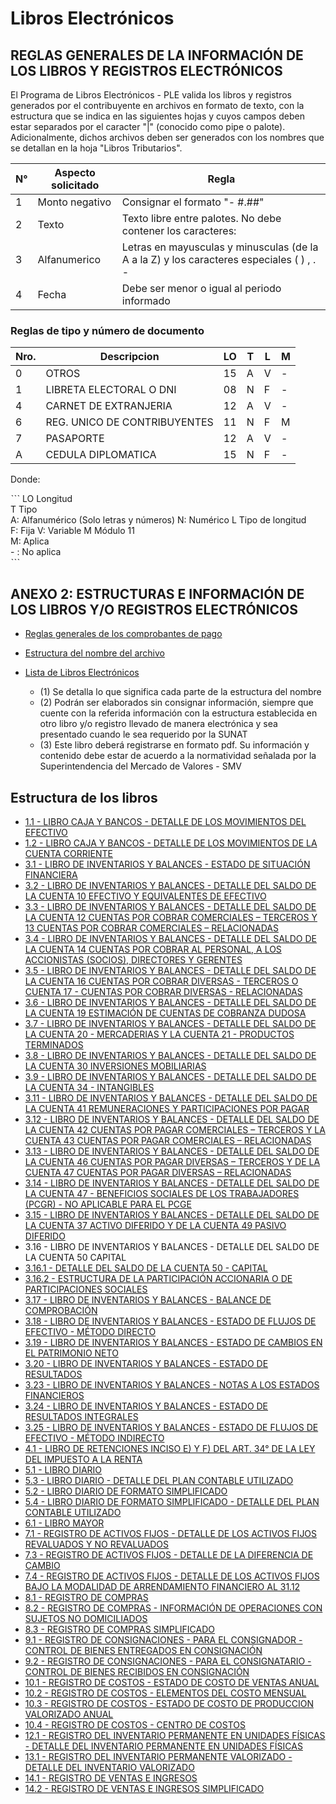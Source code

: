# Libros Electrónicos

## REGLAS GENERALES DE LA INFORMACIÓN DE LOS LIBROS Y REGISTROS ELECTRÓNICOS		

El Programa de Libros Electrónicos - PLE valida los libros y registros generados por el contribuyente en archivos en formato de texto, con la estructura que se indica en las siguientes hojas y cuyos campos deben estar separados por el caracter "|" (conocido como pipe o palote). Adicionalmente, dichos archivos deben ser generados con los nombres que se detallan en la hoja "Libros Tributarios".

| N°|Aspecto solicitado|Regla|
|--|--|--|
|1|Monto negativo|Consignar el formato  "- #.##"|
|2|Texto|Texto libre entre palotes. No debe contener los caracteres: |,  /, \|
|3|Alfanumerico|Letras en mayusculas y minusculas (de la A a la Z) y los caracteres especiales ( ) , . -|
|4|Fecha|Debe ser menor o igual al periodo informado|
		
### Reglas de tipo y número de documento

|Nro.|Descripcion|LO|T|L|M|
|--|--|--|--|--|--|
|0|OTROS                        |15|A|V|-|	
|1|LIBRETA ELECTORAL O DNI      |08|N|F|-|
|4|CARNET DE EXTRANJERIA        |12|A|V|-|
|6|REG. UNICO DE CONTRIBUYENTES |11|N|F|M|
|7|PASAPORTE                    |12|A|V|-|
|A|CEDULA DIPLOMATICA           |15|N|F|-|

Donde:

ˋˋˋ
LO	Longitud	
T	Tipo	
	A: Alfanumérico (Solo letras y números)	
	N: Numérico	
L	Tipo de longitud	
	F: Fija	
	V: Variable	
M	Módulo 11	
	M: Aplica	
	- : No aplica	
ˋˋˋ

## ANEXO 2: ESTRUCTURAS E INFORMACIÓN DE LOS LIBROS Y/O REGISTROS ELECTRÓNICOS

* [Reglas generales de los comprobantes de pago](reglas_comprobantes.csv)
* [Estructura del nombre del archivo](libros_nombre.csv)
* [Lista de Libros Electrónicos](libros_lista.csv)

  * (1) Se detalla lo que significa cada parte de la estructura del nombre
  * (2) Podrán ser elaborados sin consignar información, siempre que cuente con la referida información con la estructura establecida en otro libro y/o registro llevado de manera electrónica y sea presentado cuando le sea requerido por la SUNAT
  * (3) Este libro deberá registrarse en formato pdf. Su información y contenido debe estar de acuerdo a la normatividad señalada por la Superintendencia del Mercado de Valores - SMV

## Estructura de los libros

* [1.1 - LIBRO CAJA Y BANCOS - DETALLE DE LOS MOVIMIENTOS DEL EFECTIVO](010100.csv)
* [1.2 - LIBRO CAJA Y BANCOS - DETALLE DE LOS MOVIMIENTOS DE LA CUENTA CORRIENTE](010200.csv)
* [3.1 - LIBRO DE INVENTARIOS Y BALANCES - ESTADO DE SITUACIÓN FINANCIERA](030100.csv)
* [3.2 - LIBRO DE INVENTARIOS Y BALANCES - DETALLE DEL SALDO DE LA CUENTA 10 EFECTIVO Y EQUIVALENTES DE EFECTIVO](030200.csv)
* [3.3 - LIBRO DE INVENTARIOS Y BALANCES - DETALLE DEL SALDO DE LA CUENTA 12 CUENTAS POR COBRAR COMERCIALES – TERCEROS Y 13 CUENTAS POR COBRAR COMERCIALES – RELACIONADAS](030300.csv)
* [3.4 - LIBRO DE INVENTARIOS Y BALANCES - DETALLE DEL SALDO  DE LA CUENTA 14 CUENTAS POR COBRAR AL PERSONAL, A LOS ACCIONISTAS (SOCIOS), DIRECTORES Y GERENTES](030400.csv)
* [3.5 - LIBRO DE INVENTARIOS Y BALANCES - DETALLE DEL SALDO  DE LA CUENTA 16 CUENTAS POR COBRAR DIVERSAS - TERCEROS O CUENTA 17 - CUENTAS POR COBRAR DIVERSAS - RELACIONADAS](030500.csv)
* [3.6 - LIBRO DE INVENTARIOS Y BALANCES - DETALLE DEL SALDO DE LA CUENTA 19 ESTIMACIÓN DE CUENTAS DE COBRANZA DUDOSA](030600.csv)
* [3.7 - LIBRO DE INVENTARIOS Y BALANCES - DETALLE DEL SALDO DE LA CUENTA 20 - MERCADERIAS Y LA CUENTA 21 - PRODUCTOS TERMINADOS](030700.csv)
* [3.8 - LIBRO DE INVENTARIOS Y BALANCES - DETALLE DEL SALDO DE LA CUENTA 30 INVERSIONES MOBILIARIAS](030800.csv)
* [3.9 - LIBRO DE INVENTARIOS Y BALANCES - DETALLE DEL SALDO DE LA CUENTA 34 - INTANGIBLES](030900.csv)
* [3.11 - LIBRO DE INVENTARIOS Y BALANCES - DETALLE DEL SALDO DE LA CUENTA 41 REMUNERACIONES Y PARTICIPACIONES POR PAGAR](031100.csv)
* [3.12 - LIBRO DE INVENTARIOS Y BALANCES - DETALLE DEL SALDO DE LA CUENTA 42 CUENTAS POR PAGAR COMERCIALES – TERCEROS Y LA CUENTA 43 CUENTAS POR PAGAR COMERCIALES – RELACIONADAS](031200.csv)
* [3.13 - LIBRO DE INVENTARIOS Y BALANCES - DETALLE DEL SALDO DE LA CUENTA 46 CUENTAS POR PAGAR DIVERSAS – TERCEROS Y DE LA CUENTA 47 CUENTAS POR PAGAR DIVERSAS – RELACIONADAS](031300.csv)
* [3.14 - LIBRO DE INVENTARIOS Y BALANCES - DETALLE DEL SALDO DE LA CUENTA 47 - BENEFICIOS SOCIALES DE LOS TRABAJADORES (PCGR) - NO APLICABLE PARA EL PCGE](031400.csv)
* [3.15 - LIBRO DE INVENTARIOS Y BALANCES - DETALLE DEL SALDO DE LA CUENTA 37 ACTIVO DIFERIDO Y DE LA CUENTA 49 PASIVO DIFERIDO](031500.csv)
* 3.16 - LIBRO DE INVENTARIOS Y BALANCES - DETALLE DEL SALDO DE LA CUENTA 50 CAPITAL
* [3.16.1 - DETALLE DEL SALDO DE LA CUENTA 50 - CAPITAL](031601.csv)
* [3.16.2 - ESTRUCTURA DE LA PARTICIPACIÓN ACCIONARIA O DE PARTICIPACIONES SOCIALES](031602.csv)
* [3.17 - LIBRO DE INVENTARIOS Y BALANCES - BALANCE DE COMPROBACIÓN](031700.csv)
* [3.18 - LIBRO DE INVENTARIOS Y BALANCES - ESTADO DE FLUJOS DE EFECTIVO - MÉTODO DIRECTO](031800.csv)
* [3.19 - LIBRO DE INVENTARIOS Y BALANCES - ESTADO DE CAMBIOS EN EL PATRIMONIO NETO](031900.csv)
* [3.20 - LIBRO DE INVENTARIOS Y BALANCES - ESTADO DE RESULTADOS](032000.csv)
* [3.23 - LIBRO DE INVENTARIOS Y BALANCES - NOTAS A LOS ESTADOS FINANCIEROS](032300.csv)
* [3.24 - LIBRO DE INVENTARIOS Y BALANCES - ESTADO DE RESULTADOS INTEGRALES](032400.csv)
* [3.25 - LIBRO DE INVENTARIOS Y BALANCES - ESTADO DE FLUJOS DE EFECTIVO - MÉTODO INDIRECTO](32500.csv)
* [4.1 - LIBRO DE RETENCIONES INCISO E) Y F) DEL ART. 34° DE LA LEY DEL IMPUESTO A LA RENTA](040100.csv)
* [5.1 - LIBRO DIARIO](050100.csv)
* [5.3 - LIBRO DIARIO - DETALLE DEL PLAN CONTABLE UTILIZADO](050300.csv)
* [5.2 - LIBRO DIARIO DE FORMATO SIMPLIFICADO](050200.csv)
* [5.4 - LIBRO DIARIO DE FORMATO SIMPLIFICADO - DETALLE DEL PLAN CONTABLE UTILIZADO](050400.csv)
* [6.1 - LIBRO MAYOR](060100.csv)
* [7.1 - REGISTRO DE ACTIVOS FIJOS - DETALLE DE LOS ACTIVOS FIJOS REVALUADOS Y NO REVALUADOS](070100.csv)
* [7.3 - REGISTRO DE ACTIVOS FIJOS - DETALLE DE LA DIFERENCIA DE CAMBIO](070300.csv)
* [7.4 - REGISTRO DE ACTIVOS FIJOS - DETALLE DE LOS ACTIVOS FIJOS BAJO LA MODALIDAD DE ARRENDAMIENTO FINANCIERO AL 31.12](070400.csv)
* [8.1 - REGISTRO DE COMPRAS](080100.csv)
* [8.2 - REGISTRO DE COMPRAS - INFORMACIÓN DE OPERACIONES CON SUJETOS NO DOMICILIADOS](080200.csv)
* [8.3 - REGISTRO DE COMPRAS SIMPLIFICADO](080300.csv)
* [9.1 - REGISTRO DE CONSIGNACIONES - PARA EL CONSIGNADOR - CONTROL DE BIENES ENTREGADOS EN CONSIGNACIÓN](090100.csv)
* [9.2 - REGISTRO DE CONSIGNACIONES - PARA EL CONSIGNATARIO - CONTROL DE BIENES RECIBIDOS EN CONSIGNACIÓN](090200.csv)
* [10.1 - REGISTRO DE COSTOS - ESTADO DE COSTO DE VENTAS ANUAL](100100.csv)
* [10.2 - REGISTRO DE COSTOS - ELEMENTOS DEL COSTO MENSUAL](100200.csv)
* [10.3 - REGISTRO DE COSTOS - ESTADO DE COSTO DE PRODUCCION VALORIZADO ANUAL](100300.csv)
* [10.4 - REGISTRO DE COSTOS - CENTRO DE COSTOS](100400.csv)
* [12.1 - REGISTRO DEL INVENTARIO PERMANENTE EN UNIDADES FÍSICAS - DETALLE DEL INVENTARIO PERMANENTE EN UNIDADES FÍSICAS](120100.csv)
* [13.1 - REGISTRO DEL INVENTARIO PERMANENTE VALORIZADO - DETALLE DEL INVENTARIO VALORIZADO](130100.csv)
* [14.1 - REGISTRO DE VENTAS E INGRESOS](140100.csv)
* [14.2 - REGISTRO DE VENTAS E INGRESOS SIMPLIFICADO](140200.csv)